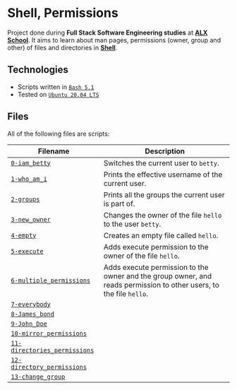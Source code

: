 # Shell, Permissions

Project done during **Full Stack Software Engineering studies** at [**ALX School**](https://www.alxafrica.com/). It aims to learn about man pages, permissions (owner, group and other) of files and directories in [**Shell**](https://www.shellscript.sh/).

## Technologies
* Scripts written in [`Bash 5.1`](https://www.gnu.org/software/bash/)
* Tested on [`Ubuntu 20.04 LTS`](https://ubuntu.com/download/desktop)

## Files
All of the following files are scripts:

| Filename | Description |
| -------- | ----------- |
| [`0-iam_betty`](0-iam_betty) | Switches the current user to `betty`. |
| [`1-who_am_i`](1-who_am_i) | Prints the effective username of the current user. |
| [`2-groups`](2-groups) | Prints all the groups the current user is part of. |
| [`3-new_owner`](3-new_owner) | Changes the owner of the file `hello` to the user `betty`. |
| [`4-empty`](4-empty) | Creates an empty file called `hello`. |
| [`5-execute`](5-execute) | Adds execute permission to the owner of the file `hello`. |
| [`6-multiple_permissions`](6-multiple_permissions) | Adds execute permission to the owner and the group owner, and reads permission to other users, to the file `hello`. |
| [`7-everybody`](7-everybody) |  |
| [`8-James_bond`](8-James_bond) |  |
| [`9-John_Doe`](9-John_Doe) |  |
| [`10-mirror_permissions`](10-mirror_permissions) |  |
| [`11-directories_permissions`](11-directories_permissions) |  |
| [`12-directory_permissions`](12-directory_permissions) |  |
| [`13-change_group`](13-change_group) |  |

